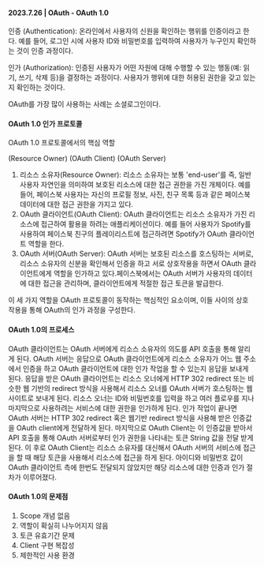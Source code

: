 #### 2023.7.26 | OAuth - OAuth 1.0

인증 (Authentication): 온라인에서 사용자의 신원을 확인하는 행위를 인증이라고 한다. 예를 들어, 로그인 시에 사용자 ID와 비밀번호를 입력하여 사용자가 누구인지 확인하는 것이 인증 과정이다.

인가 (Authorization): 인증된 사용자가 어떤 자원에 대해 수행할 수 있는 행동(예: 읽기, 쓰기, 삭제 등)을 결정하는 과정이다. 사용자가 행위에 대한 허용된 권한을 갖고 있는지 확인하는 것이다. 

OAuth를 가장 많이 사용하는 사례는 소셜로그인이다. 

#### OAuth 1.0 인가 프로토콜

OAuth 1.0 프로토콜에서의 핵심 역할

(Resource Owner) (OAuth Client) (OAuth Server)

1. 리소스 소유자(Resource Owner): 리소스 소유자는 보통 'end-user'를 즉, 일반 사용자 자연인을 의미하여 보호된 리소스에 대한 접근 권한을 가진 개체이다. 예를 들어, 페이스북 사용자는 자신의 프로필 정보, 사진, 친구 목록 등과 같은 페이스북 데이터에 대한 접근 권한을 가지고 있다. 
2. OAuth 클라이언트(OAuth Client): OAuth 클라이언트는 리소스 소유자가 가진 리소스에 접근하여 활용을 하려는 애플리케이션이다. 예를 들어 사용자가 Spotify를 사용하여 페이스북 친구의 플레이리스트에 접근하려면 Spotify가 OAuth 클라이언트 역할을 한다.
3. OAuth 서버(OAuth Server): OAuth 서버는 보호된 리소스를 호스팅하는 서버로, 리소스 소유자의 신분을 확인해서 인증을 하고 서로 상호작용을 하면서 OAuth 클라이언트에게 역할을 인가하고 있다.페이스북에서는 OAuth 서버가 사용자의 데이터에 대한 접근을 관리하며, 클라이언트에게 적절한 접근 토큰을 발급한다.

이 세 가지 역할을 OAuth 프로토콜이 동작하는 핵심적인 요소이며, 이들 사이의 상호 작용을 통해 OAuth의 인가 과정을 구성한다. 

#### OAuth 1.0의 프로세스
OAuth 클라이언트는 OAuth 서버에게 리소스 소유자의 의도를 API 호출을 통해 알리게 된다. OAuth 서버는 응답으로 OAuth 클라이언트에게 리소스 소유자가 어느 웹 주소에서 인증을 하고 OAuth 클라이언트에 대한 인가 작업을 할 수 있는지 응답을 보내게 된다. 응답을 받은 OAuth 클라이언트는 리소스 오너에게 HTTP 302 redirect 또는 비슷한 웹 기반의 redirect 방식을 사용해서 리소스 오너를 OAuth 서버가 호스팅하는 웹사이트로 보내게 된다. 리소스 오너는 ID와 비밀번호를 입력을 하고 여러 플로우를 지나 마지막으로 사용하려는 서비스에 대한 권한을 인가하게 된다. 인가 작업이 끝나면 OAuth 서버는 HTTP 302 redirect 혹은 웹기반 redirect 방식을 사용해 받은 인증값을 OAuth client에게 전달하게 된다. 마지막으로 OAuth Client는 이 인증값을 받아서 API 호출을 통해 OAuth 서버로부터 인가 권한을 나타내는 토큰 String 값을 전달 받게 된다. 이 후로 OAuth Client는 리소스 소유자를 대신해서 OAuth 서버의 서비스에 접근을 할 때 해당 토큰을 사용해서 리소스에 접근을 하게 된다. 아이디와 비밀번호 값이 OAuth 클라이언트 측에 한번도 전달되지 않았지만 해당 리소스에 대한 인증과 인가 절차가 이루어졌다. 

#### OAuth 1.0의 문제점
1. Scope 개념 없음
2. 역할이 확실히 나누어지지 않음
3. 토큰 유효기간 문제
4. Client 구현 복잡성
5. 제한적인 사용 환경